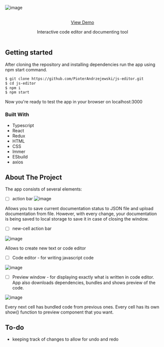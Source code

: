 

<!-- PROJECT LOGO -->
![image](https://github.com/PioterAndrzejewski/js-editor/assets/109315248/4369db19-dc9b-4fa0-b54c-6f2206b77d23)


<br />
<div align="center">
<a href="https://pioterandrzejewski.github.io/js-editor/">View Demo</a> <br>
  <p align="center">
Interactive code editor and documenting tool
    <br />
    <br />
  </p>
</div>

## Getting started

After cloning the repository and installing dependencies run the app using npm start command. 

  ```sh
  $ git clone https://github.com/PioterAndrzejewski/js-editor.git
  $ cd js-editor
  $ npm i
  $ npm start
  ```
Now you're ready to test the app in your browser on localhost:3000

### Built With

- Typescript
- React
- Redux
- HTML
- CSS
- Immer
- ESbuild
- axios

## About The Project

The app consists of several elements:

- [ ] action bar
![image](https://github.com/PioterAndrzejewski/js-editor/assets/109315248/a8f94ae0-ab25-44d8-bc32-99ba6cd3bbec)

Allows you to save current documentation status to JSON file and upload documentation from file. 
However, with every change, your documentation is being saved to local storage to save it in case of closing the window. 

- [ ] new-cell action bar

![image](https://github.com/PioterAndrzejewski/js-editor/assets/109315248/60a46120-c4e1-4fb7-b62b-4a0f3774b6b5)



Allows to create new text or code editor


- [ ] Code editor - for writing javascript code

![image](https://github.com/PioterAndrzejewski/js-editor/assets/109315248/d9afebd8-d5b3-4fd2-89cd-32a85c6dd9b9)



- [ ] Preview window - for displaying exactly what is written in code editor. App also downloads dependencies, bundles and shows preview of the code.

![image](https://github.com/PioterAndrzejewski/js-editor/assets/109315248/64ca6ffe-0c14-4520-930a-4027deb251d9)


Every next cell has bundled code from previous ones. 
Every cell has its own show() function to preview component that you want.

 ## To-do
- keeping track of changes to allow for undo and redo
